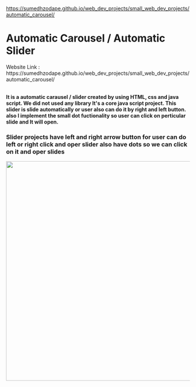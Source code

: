 <a href="https://sumedhzodape.github.io/web_dev_projects/small_web_dev_projects/automatic_carousel/" target="blank">https://sumedhzodape.github.io/web_dev_projects/small_web_dev_projects/automatic_carousel/</a>
<h1>Automatic Carousel / Automatic Slider</h1>
<stron>Website Link : https://sumedhzodape.github.io/web_dev_projects/small_web_dev_projects/automatic_carousel/<strong>
<br>
<br>
<p>It is a automatic carausel / slider created by using HTML, css and java script. We did not used any library It's a core java script project. This slider is slide automatically or  user also can do it by right and left button. also I implement the small dot fuctionality so user can click on perticular slide and It will open.</p>

<h3>Slider projects have left and right arrow button for user can do left or right click and oper slider also have dots so we can click on it and oper slides</h3>
<img src="https://sumedhzodape.github.io/web_dev_projects/small_web_dev_projects/automatic_carousel//project-images/slider1.png" width="600px" height="auto" />
